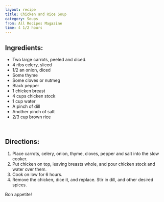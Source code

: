 ```yaml
---
layout: recipe
title: Chicken and Rice Soup
category: Soups
from: All Recipes Magazine
time: 4 1/2 hours
---
```


Ingredients:
------------

* Two large carrots, peeled and diced.
* 4 ribs celery, sliced
* 1/2 an onion, diced
* Some thyme
* Some cloves or nutmeg
* Black pepper
* 1 chicken breast
* 4 cups chicken stock
* 1 cup water
* A pinch of dill
* Another pinch of salt
* 2/3 cup brown rice

<br>

Directions:
-----------

1. Place carrots, celery, onion, thyme, cloves, pepper and salt into the slow cooker. 
2. Put chicken on top, leaving breasts whole, and pour chicken stock and water over them.
3. Cook on low for 6 hours.
4. Remove the chicken, dice it, and replace.  Stir in dill, and other desired spices.  

Bon appetite!
